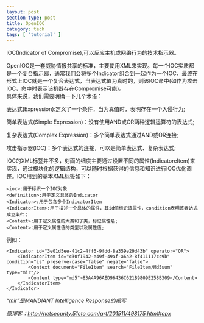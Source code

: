 ```yaml
---
layout: post
section-type: post
title: OpenIOC
category: tech
tags: [ 'tutorial' ]
---
```


IOC(Indicator of Compromise),可以反应主机或网络行为的技术指示器。  

OpenIOC是一套威胁情报共享的标准，主要使用XML来实现。每一个IOC实质都是一个复合指示器，通常我们会将多个Indicator组合到一起作为一个IOC，最终在形式上IOC就是一个复合表达式，当表达式值为真时的，则该IOC命中(如作为攻击IOC，命中时表示该机器存在Compromise可能)。  
具体来说，我们需要明确一下几个术语：  

表达式(Expression):定义了一个条件，当为真值时，表明存在一个入侵行为;  

简单表达式(Simple Expression)：没有使用AND或OR两种逻辑运算符的表达式;  

复杂表达式(Complex Expression)：多个简单表达式通过AND或OR连接;  

攻击指示器(IOC)：多个表达式的连接，可以是简单表达式、复杂表达式;  

IOC的XML标签并不多，刻画的细度主要通过设置不同的属性(IndicatoreItem)来实现，通过模块化的逻辑结构，可以随时根据获得的信息和知识进行IOC优化调整。IOC用到的基本XML标签如下：  

```
<ioc>:用于标识一个IOC对象
<definition>:用于定义具体的Indicator
<Indicator>:用于包含多个IndicatorItem
<IndicatorItem>:用于描述一个具体的属性，其id值标识该属性，condition表明该表达式成立条件；
<Context>:用于定义属性的大类和子类，标记属性名;
<Content>:用于定义属性值的类型以及属性值;
```

例如：
```
<Indicator id="3e01d5ee-41c2-4ff6-9fdd-8a359e29d43b" operator="OR">
    <IndicatorItem id="c30f1942-e49f-49af-a6a2-8f411117cc9b" condition="is" preserve-case="false" negate="false">
        <Context document="FileItem" search="FileItem/Md5sum" type="mir"/>
        <Content type="md5">83A4A96AED96436C621B9809E258B309</Content>
    </IndicatorItem>
</Indicator>
```
*“mir”是MANDIANT Intelligence Response的缩写*  

*原博客：http://netsecurity.51cto.com/art/201511/498175.htm#topx*